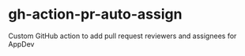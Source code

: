 # gh-action-pr-auto-assign

Custom GitHub action to add pull request reviewers and assignees for AppDev
